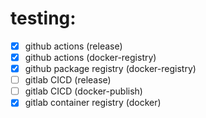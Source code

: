 # testing:
- [x] github actions (release)
- [x] github actions (docker-registry)
- [x] github package registry (docker-registry)
- [ ] gitlab CICD (release)
- [ ] gitlab CICD (docker-publish)
- [x] gitlab container registry (docker)

